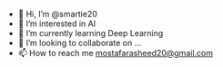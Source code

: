 - 👋 Hi, I’m @smartie20
- 👀 I’m interested in AI
- 🌱 I’m currently learning Deep Learning
- 💞️ I’m looking to collaborate on ...
- 📫 How to reach me mostafarasheed20@gmail.com

<!---
smartie20/smartie20 is a ✨ special ✨ repository because its `README.md` (this file) appears on your GitHub profile.
You can click the Preview link to take a look at your changes.
--->
